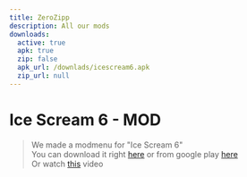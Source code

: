 ```yaml
---
title: ZeroZipp
description: All our mods
downloads:
  active: true
  apk: true
  zip: false
  apk_url: /downlads/icescream6.apk
  zip_url: null
---
```

# Ice Scream 6 - MOD
> We made a modmenu for "Ice Scream 6"<br>
> You can download it right <a href="/downlads/icescream6.apk">here</a> or from google play <a href="https://play.google.com/store/apps/details?id=com.keplerians.icescream6">here</a><br>
> Or watch <a href="https://www.youtube.com/watch?v=Cql_pBTxrVI">this</a> video<br>
